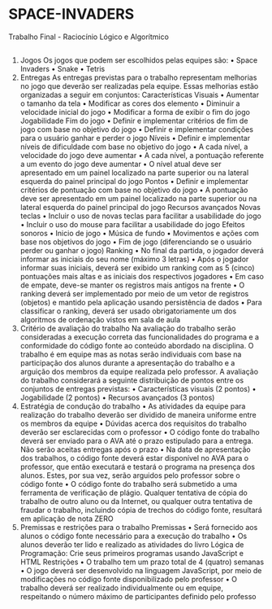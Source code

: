 # SPACE-INVADERS
Trabalho Final - Raciocínio Lógico e Algorítmico 
## 
1. Jogos
Os jogos que podem ser escolhidos pelas equipes são:
• Space Invaders
• Snake
• Tetris
2. Entregas
As entregas previstas para o trabalho representam melhorias no jogo que deverão ser realizadas pela
equipe. Essas melhorias estão organizadas a seguir em conjuntos:
Características Visuais
• Aumentar o tamanho da tela
• Modificar as cores dos elemento
• Diminuir a velocidade inicial do jogo
• Modificar a forma de exibir o fim do jogo
Jogabilidade
Fim do jogo
• Definir e implementar critérios de fim de jogo com base no objetivo do jogo
• Definir e implementar condições para o usuário ganhar e perder o jogo
Níveis
• Definir e implementar níveis de dificuldade com base no objetivo do jogo
• A cada nível, a velocidade do jogo deve aumentar
• A cada nível, a pontuação referente a um evento do jogo deve aumentar
• O nível atual deve ser apresentado em um painel localizado na parte superior ou na lateral 
esquerda do painel principal do jogo
Pontos
• Definir e implementar critérios de pontuação com base no objetivo do jogo
• A pontuação deve ser apresentado em um painel localizado na parte superior ou na lateral 
esquerda do painel principal do jogo
Recursos avançados
Novas teclas
• Incluir o uso de novas teclas para facilitar a usabilidade do jogo
• Incluir o uso do mouse para facilitar a usabilidade do jogo
Efeitos sonoros
• Inicio de jogo
• Música de fundo
• Movimentos e ações com base nos objetivos do jogo
• Fim de jogo (diferenciando se o usuário perder ou ganhar o jogo)
Ranking
• No final da partida, o jogador deverá informar as iniciais do seu nome (máximo 3 letras)
• Após o jogador informar suas iniciais, deverá ser exibido um ranking com as 5 (cinco) 
pontuações mais altas e as iniciais dos respectivos jogadores
• Em caso de empate, deve-se manter os registros mais antigos na frente
• O ranking deverá ser implementado por meio de um vetor de registros (objetos) e mantido 
pela aplicação usando persistência de dados
• Para classificar o ranking, deverá ser usado obrigatoriamente um dos algoritmos de 
ordenação vistos em sala de aula
3. Critério de avaliação do trabalho
Na avaliação do trabalho serão consideradas a execução correta das funcionalidades do programa e 
a conformidade do código fonte ao conteúdo abordado na disciplina. O trabalho é em equipe mas as
notas serão individuais com base na participação dos alunos durante a apresentação do trabalho e a 
arguição dos membros da equipe realizada pelo professor.
A avaliação do trabalho considerará a seguinte distribuição de pontos entre os conjuntos de entregas
previstas:
• Características visuais (2 pontos)
• Jogabilidade (2 pontos)
• Recursos avançados (3 pontos)
4. Estratégia de condução do trabalho
• As atividades da equipe para realização do trabalho deverão ser dividido de maneira 
uniforme entre os membros da equipe
• Dúvidas acerca dos requisitos do trabalho deverão ser esclarecidas com o professor
• O código fonte do trabalho deverá ser enviado para o AVA até o prazo estipulado para a 
entrega. Não serão aceitas entregas após o prazo
• Na data de apresentação dos trabalhos, o código fonte deverá estar disponível no AVA para o
professor, que então executará e testará o programa na presença dos alunos. Estes, por sua 
vez, serão arguidos pelo professor sobre o código fonte
• O código fonte do trabalho será submetido a uma ferramenta de verificação de plágio. 
Qualquer tentativa de cópia do trabalho de outro aluno ou da Internet, ou qualquer outra 
tentativa de fraudar o trabalho, incluindo cópia de trechos do código fonte, resultará em 
aplicação de nota ZERO
5. Premissas e restrições para o trabalho
Premissas
• Será fornecido aos alunos o código fonte necessário para a execução do trabalho
• Os alunos deverão ter lido e realizado as atividades do livro Lógica de Programação: Crie 
seus primeiros programas usando JavaScript e HTML
Restrições
• O trabalho tem um prazo total de 4 (quatro) semanas
• O jogo deverá ser desenvolvido na linguagem JavaScript, por meio de modificações no 
código fonte disponibilizado pelo professor
• O trabalho deverá ser realizado individualmente ou em equipe, respeitando o número 
máximo de participantes definido pelo professo

